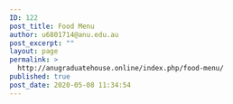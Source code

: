 ```yaml
---
ID: 122
post_title: Food Menu
author: u6801714@anu.edu.au
post_excerpt: ""
layout: page
permalink: >
  http://anugraduatehouse.online/index.php/food-menu/
published: true
post_date: 2020-05-08 11:34:54
---
```

<!-- wp:food-and-drink-menu/menu {"id":63} /-->